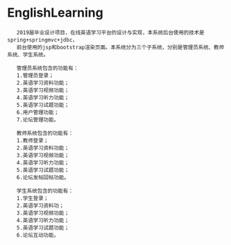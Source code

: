 # EnglishLearning
       2019届毕业设计项目，在线英语学习平台的设计与实现，本系统后台使用的技术是spring+springmvc+jdbc，
       前台使用的jsp和bootstrap渲染页面。本系统分为三个子系统，分别是管理员系统、教师系统、学生系统。

       管理员系统包含的功能有：
       1.管理员登录；
       2.英语学习资料功能；
       3.英语学习视频功能；
       4.英语学习听力功能；
       5.英语学习试题功能；
       6.用户管理功能；
       7.论坛管理功能。

       教师系统包含的功能有：
       1.教师登录；
       2.英语学习资料功能；
       3.英语学习视频功能；
       4.英语学习听力功能；
       5.英语学习试题功能；
       6.论坛发帖回帖功能。

       学生系统包含的功能有：
       1.学生登录；
       2.英语学习资料功；
       3.英语学习视频功能；
       4.英语学习听力功能；
       5.英语学习试题功能；
       6.论坛互动功能。
